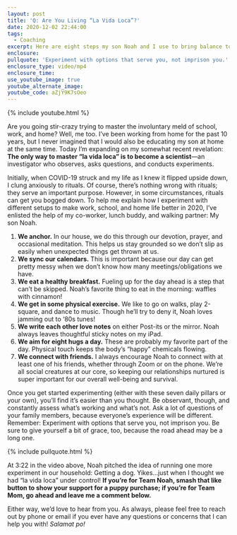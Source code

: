 ```yaml
---
layout: post
title: 'Q: Are You Living “La Vida Loca”?'
date: 2020-12-02 22:44:00
tags:
  - Coaching
excerpt: Here are eight steps my son Noah and I use to bring balance to each day.
enclosure:
pullquote: 'Experiment with options that serve you, not imprison you.'
enclosure_type: video/mp4
enclosure_time:
use_youtube_image: true
youtube_alternate_image:
youtube_code: aZjY9K7sOeo
---
```


{% include youtube.html %}

Are you going stir-crazy trying to master the involuntary meld of school, work, and home? Well, me too. I’ve been working from home for the past 10 years, but I never imagined that I would also be educating my son at home at the same time. Today I’m expanding on my somewhat recent revelation: **The only way to master “la vida loca” is to become a scientist**—an investigator who observes, asks questions, and conducts experiments.&nbsp;

Initially, when COVID-19 struck and my life as I knew it flipped upside down, I clung anxiously to rituals. Of course, there’s nothing wrong with rituals; they serve an important purpose. However, in some circumstances, rituals can get you bogged down. To help me explain how I experiment with different setups to make work, school, and home life better in 2020, I’ve enlisted the help of my co-worker, lunch buddy, and walking partner: My son Noah.

1. **We anchor.** In our house, we do this through our devotion, prayer, and occasional meditation. This helps us stay grounded so we don’t slip as easily when unexpected things get thrown at us.&nbsp;
2. **We sync our calendars.** This is important because our day can get pretty messy when we don’t know how many meetings/obligations we have.&nbsp;
3. **We eat a healthy breakfast.** Fueling up for the day ahead is a step that can’t be skipped. Noah’s favorite thing to eat in the morning: waffles with cinnamon\!&nbsp;
4. **We get in some physical exercise.** We like to go on walks, play 2-square, and dance to music. Though he’ll try to deny it, Noah loves jamming out to ‘80s tunes\!&nbsp;
5. **We write each other love notes** on either Post-its or the mirror. Noah always leaves thoughtful sticky notes on my iPad.&nbsp;
6. **We aim for eight hugs a day.** These are probably my favorite part of the day. Physical touch keeps the body’s “happy” chemicals flowing.&nbsp;
7. **We connect with friends.** I always encourage Noah to connect with at least one of his friends, whether through Zoom or on the phone. We’re all social creatures at our core, so keeping our relationships nurtured is super important for our overall well-being and survival.&nbsp;

Once you get started experimenting (either with these seven daily pillars or your own), you’ll find it’s easier than you thought. Be observant, though, and constantly assess what’s working and what’s not. Ask a lot of questions of your family members, because everyone’s experience will be different. Remember: Experiment with options that serve you, not imprison you. Be sure to give yourself a bit of grace, too, because the road ahead may be a long one.&nbsp;

{% include pullquote.html %}

At 3:22 in the video above, Noah pitched the idea of running one more experiment in our household: Getting a dog. Yikes…just when I thought we had “la vida loca” under control\! **If you’re for Team Noah, smash that like button to show your support for a puppy purchase; if you’re for Team Mom, go ahead and leave me a comment below.&nbsp;**

Either way, we’d love to hear from you. As always, please feel free to reach out by phone or email if you ever have any questions or concerns that I can help you with\! *Salamat po\!*